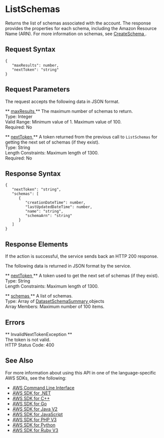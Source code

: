 # ListSchemas<a name="API_ListSchemas"></a>

Returns the list of schemas associated with the account\. The response provides the properties for each schema, including the Amazon Resource Name \(ARN\)\. For more information on schemas, see [ CreateSchema ](API_CreateSchema.md)\.

## Request Syntax<a name="API_ListSchemas_RequestSyntax"></a>

```
{
   "maxResults": number,
   "nextToken": "string"
}
```

## Request Parameters<a name="API_ListSchemas_RequestParameters"></a>

The request accepts the following data in JSON format\.

 ** [ maxResults ](#API_ListSchemas_RequestSyntax) **   <a name="personalize-ListSchemas-request-maxResults"></a>
The maximum number of schemas to return\.  
Type: Integer  
Valid Range: Minimum value of 1\. Maximum value of 100\.  
Required: No

 ** [ nextToken ](#API_ListSchemas_RequestSyntax) **   <a name="personalize-ListSchemas-request-nextToken"></a>
A token returned from the previous call to `ListSchemas` for getting the next set of schemas \(if they exist\)\.  
Type: String  
Length Constraints: Maximum length of 1300\.  
Required: No

## Response Syntax<a name="API_ListSchemas_ResponseSyntax"></a>

```
{
   "nextToken": "string",
   "schemas": [ 
      { 
         "creationDateTime": number,
         "lastUpdatedDateTime": number,
         "name": "string",
         "schemaArn": "string"
      }
   ]
}
```

## Response Elements<a name="API_ListSchemas_ResponseElements"></a>

If the action is successful, the service sends back an HTTP 200 response\.

The following data is returned in JSON format by the service\.

 ** [ nextToken ](#API_ListSchemas_ResponseSyntax) **   <a name="personalize-ListSchemas-response-nextToken"></a>
A token used to get the next set of schemas \(if they exist\)\.  
Type: String  
Length Constraints: Maximum length of 1300\.

 ** [ schemas ](#API_ListSchemas_ResponseSyntax) **   <a name="personalize-ListSchemas-response-schemas"></a>
A list of schemas\.  
Type: Array of [ DatasetSchemaSummary ](API_DatasetSchemaSummary.md) objects  
Array Members: Maximum number of 100 items\.

## Errors<a name="API_ListSchemas_Errors"></a>

 ** InvalidNextTokenException **   
The token is not valid\.  
HTTP Status Code: 400

## See Also<a name="API_ListSchemas_SeeAlso"></a>

For more information about using this API in one of the language\-specific AWS SDKs, see the following:
+  [ AWS Command Line Interface](https://docs.aws.amazon.com/goto/aws-cli/personalize-2018-05-22/ListSchemas) 
+  [ AWS SDK for \.NET](https://docs.aws.amazon.com/goto/DotNetSDKV3/personalize-2018-05-22/ListSchemas) 
+  [ AWS SDK for C\+\+](https://docs.aws.amazon.com/goto/SdkForCpp/personalize-2018-05-22/ListSchemas) 
+  [ AWS SDK for Go](https://docs.aws.amazon.com/goto/SdkForGoV1/personalize-2018-05-22/ListSchemas) 
+  [ AWS SDK for Java V2](https://docs.aws.amazon.com/goto/SdkForJavaV2/personalize-2018-05-22/ListSchemas) 
+  [ AWS SDK for JavaScript](https://docs.aws.amazon.com/goto/AWSJavaScriptSDK/personalize-2018-05-22/ListSchemas) 
+  [ AWS SDK for PHP V3](https://docs.aws.amazon.com/goto/SdkForPHPV3/personalize-2018-05-22/ListSchemas) 
+  [ AWS SDK for Python](https://docs.aws.amazon.com/goto/boto3/personalize-2018-05-22/ListSchemas) 
+  [ AWS SDK for Ruby V3](https://docs.aws.amazon.com/goto/SdkForRubyV3/personalize-2018-05-22/ListSchemas) 
